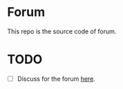 # Forum
This repo is the source code of forum.

# TODO
 - [ ] Discuss for the forum [here](https://github.com/jsmyanmar/forum-website/issues/1).
